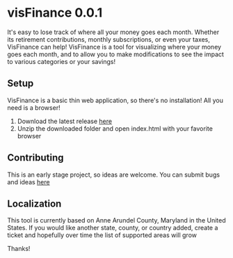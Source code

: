 # visFinance 0.0.1
It's easy to lose track of where all your money goes each month. Whether its retirement contributions, monthly subscriptions, or even your taxes, 
VisFinance can help! VisFinance is a tool for visualizing where your money goes each month, and to allow you to make modifications to see the impact
to various categories or your savings!

## Setup

VisFinance is a basic thin web application, so there's no installation! All you need is a browser!

1. Download the latest release [here](https://github.com/pooshla/visFinance/releases)
2. Unzip the downloaded folder and open index.html with your favorite browser

## Contributing

This is an early stage project, so ideas are welcome. You can submit bugs and ideas [here](https://github.com/pooshla/visFinance/issues)

## Localization

This tool is currently based on Anne Arundel County, Maryland in the United States. If you would like another state, county, or country added, create a ticket and hopefully over time the list of supported areas will grow

Thanks!
